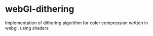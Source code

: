# webGl-dithering
Implementation of dithering algorithm for color compression written in webgl, using shaders
